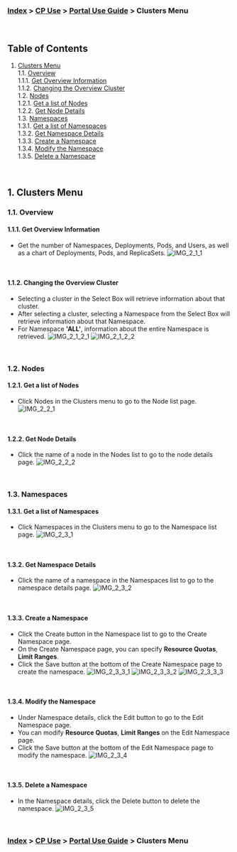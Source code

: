 ### [Index](https://github.com/K-PaaS/cp-guide-eng) > [CP Use](../README.md) >  [Portal Use Guide](./cp-portal-use-guide.md) > Clusters Menu
<br>

## Table of Contents

1. [Clusters Menu](#1)  
   1.1. [Overview](#1-1)  
   1.1.1. [Get Overview Information](#1-1-1)  
   1.1.2. [Changing the Overview Cluster](#1-1-2)  
   1.2. [Nodes](#1-2)  
   1.2.1. [Get a list of Nodes](#1-2-1)  
   1.2.2. [Get Node Details](#1-2-2)  
   1.3. [Namespaces](#1-3)  
   1.3.1. [Get a list of Namespaces](#1-3-1)  
   1.3.2. [Get Namespace Details](#1-3-2)  
   1.3.3. [Create a Namespace](#1-3-3)  
   1.3.4. [Modify the Namespace](#1-3-4)  
   1.3.5. [Delete a Namespace](#1-3-5)

<br>

## <div id='1'/> 1. Clusters Menu
### <div id='1-1'/> 1.1. Overview
#### <div id='1-1-1'/> 1.1.1. Get Overview Information
- Get the number of Namespaces, Deployments, Pods, and Users, as well as a chart of Deployments, Pods, and ReplicaSets.
  ![IMG_2_1_1]

<br>

#### <div id='1-1-2'/> 1.1.2. Changing the Overview Cluster
- Selecting a cluster in the Select Box will retrieve information about that cluster.
- After selecting a cluster, selecting a Namespace from the Select Box will retrieve information about that Namespace.
- For Namespace **'ALL'**, information about the entire Namespace is retrieved.
  ![IMG_2_1_2_1]
  ![IMG_2_1_2_2]

<br>

### <div id='1-2'/> 1.2. Nodes
#### <div id='1-2-1'/> 1.2.1. Get a list of Nodes
- Click Nodes in the Clusters menu to go to the Node list page.
  ![IMG_2_2_1]

<br>

#### <div id='1-2-2'/> 1.2.2. Get Node Details
- Click the name of a node in the Nodes list to go to the node details page.
  ![IMG_2_2_2]

<br>

### <div id='1-3'/> 1.3. Namespaces
#### <div id='1-3-1'/> 1.3.1. Get a list of Namespaces
- Click Namespaces in the Clusters menu to go to the Namespace list page.
  ![IMG_2_3_1]

<br>

#### <div id='1-3-2'/> 1.3.2. Get Namespace Details
- Click the name of a namespace in the Namespaces list to go to the namespace details page.
  ![IMG_2_3_2]

<br>

#### <div id='1-3-3'/> 1.3.3. Create a Namespace
- Click the Create button in the Namespace list to go to the Create Namespace page.
- On the Create Namespace page, you can specify **Resource Quotas**, **Limit Ranges**.
- Click the Save button at the bottom of the Create Namespace page to create the namespace.
  ![IMG_2_3_3_1]
  ![IMG_2_3_3_2]
  ![IMG_2_3_3_3]

<br>

#### <div id='1-3-4'/> 1.3.4. Modify the Namespace
- Under Namespace details, click the Edit button to go to the Edit Namespace page.
- You can modify **Resource Quotas**, **Limit Ranges** on the Edit Namespace page.
- Click the Save button at the bottom of the Edit Namespace page to modify the namespace.
  ![IMG_2_3_4]

<br>

#### <div id='1-3-5'/> 1.3.5. Delete a Namespace
- In the Namespace details, click the Delete button to delete the namespace.
  ![IMG_2_3_5]

<br>

### [Index](https://github.com/K-PaaS/cp-guide-eng) > [CP Use](../README.md) >  [Portal Use Guide](./cp-portal-use-guide.md) > Clusters Menu

[IMG_2_1_1]:../images/portal/IMG_2_1_1.png
[IMG_2_1_2_1]:../images/portal/IMG_2_1_2_1.png
[IMG_2_1_2_2]:../images/portal/IMG_2_1_2_2.png
[IMG_2_2_1]:../images/portal/IMG_2_2_1.png
[IMG_2_2_2]:../images/portal/IMG_2_2_2.png
[IMG_2_3_1]:../images/portal/IMG_2_3_1.png
[IMG_2_3_2]:../images/portal/IMG_2_3_2.png
[IMG_2_3_3_1]:../images/portal/IMG_2_3_3_1.png
[IMG_2_3_3_2]:../images/portal/IMG_2_3_3_2.png
[IMG_2_3_3_3]:../images/portal/IMG_2_3_3_3.png
[IMG_2_3_4]:../images/portal/IMG_2_3_4.png
[IMG_2_3_5]:../images/portal/IMG_2_3_5.png